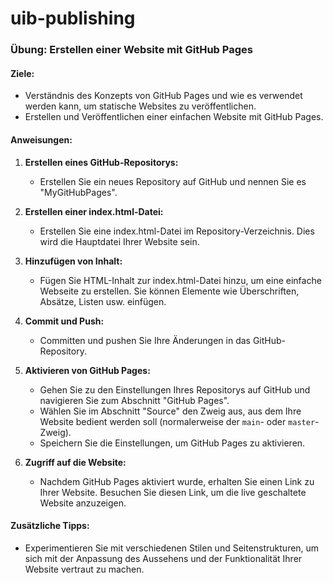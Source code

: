 # uib-publishing

### Übung: Erstellen einer Website mit GitHub Pages

#### Ziele:

- Verständnis des Konzepts von GitHub Pages und wie es verwendet werden kann, um statische Websites zu veröffentlichen.
- Erstellen und Veröffentlichen einer einfachen Website mit GitHub Pages.

#### Anweisungen:

1. **Erstellen eines GitHub-Repositorys:**
   - Erstellen Sie ein neues Repository auf GitHub und nennen Sie es "MyGitHubPages".

2. **Erstellen einer index.html-Datei:**
   - Erstellen Sie eine index.html-Datei im Repository-Verzeichnis. Dies wird die Hauptdatei Ihrer Website sein.

3. **Hinzufügen von Inhalt:**
   - Fügen Sie HTML-Inhalt zur index.html-Datei hinzu, um eine einfache Webseite zu erstellen. Sie können Elemente wie Überschriften, Absätze, Listen usw. einfügen.

4. **Commit und Push:**
   - Committen und pushen Sie Ihre Änderungen in das GitHub-Repository.

5. **Aktivieren von GitHub Pages:**
   - Gehen Sie zu den Einstellungen Ihres Repositorys auf GitHub und navigieren Sie zum Abschnitt "GitHub Pages".
   - Wählen Sie im Abschnitt "Source" den Zweig aus, aus dem Ihre Website bedient werden soll (normalerweise der `main`- oder `master`-Zweig).
   - Speichern Sie die Einstellungen, um GitHub Pages zu aktivieren.

6. **Zugriff auf die Website:**
   - Nachdem GitHub Pages aktiviert wurde, erhalten Sie einen Link zu Ihrer Website. Besuchen Sie diesen Link, um die live geschaltete Website anzuzeigen.

#### Zusätzliche Tipps:

- Experimentieren Sie mit verschiedenen Stilen und Seitenstrukturen, um sich mit der Anpassung des Aussehens und der Funktionalität Ihrer Website vertraut zu machen.

